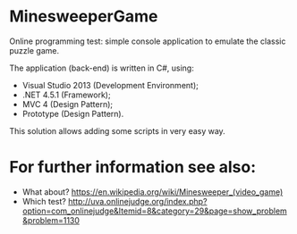 # MinesweeperGame
Online programming test: simple console application to emulate the classic puzzle game. 

The application (back-end) is written in C#, using:
- Visual Studio 2013 (Development Environment);
- .NET 4.5.1 (Framework);
- MVC 4 (Design Pattern);
- Prototype (Design Pattern).

This solution allows adding some scripts in very easy way.

# For further information see also:
- What about? https://en.wikipedia.org/wiki/Minesweeper_(video_game)
- Which test? http://uva.onlinejudge.org/index.php?option=com_onlinejudge&Itemid=8&category=29&page=show_problem&problem=1130
